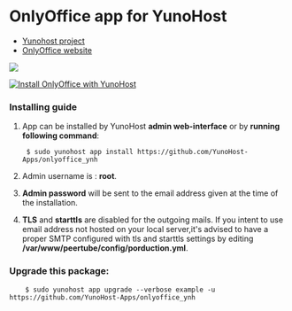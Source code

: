 # OnlyOffice app for YunoHost

- [Yunohost project](https://yunohost.org)
- [OnlyOffice website](https://www.onlyoffice.com)

![](http://kaosenlared.net/wp-content/uploads/2016/10/onlyoffyce-2.jpg)


[![Install OnlyOffice with YunoHost](https://install-app.yunohost.org/install-with-yunohost.png)](https://install-app.yunohost.org/?app=onlyoffice)

### Installing guide

 1. App can be installed by YunoHost **admin web-interface** or by **running following command**:

         $ sudo yunohost app install https://github.com/YunoHost-Apps/onlyoffice_ynh
 1. Admin username is : **root**.
 1. **Admin password** will be sent to the email address given at the time of the installation.
 1. **TLS** and **starttls** are disabled for the outgoing mails. If you intent to use email address not hosted on your local server,it's advised to have a proper SMTP configured with tls and starttls settings by editing **/var/www/peertube/config/porduction.yml**.

### Upgrade this package:

        $ sudo yunohost app upgrade --verbose example -u https://github.com/YunoHost-Apps/onlyoffice_ynh



